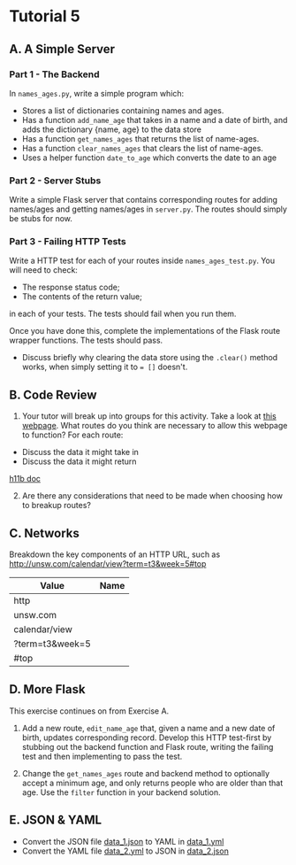 # Tutorial 5

## A. A Simple Server

### Part 1 - The Backend

In `names_ages.py`, write a simple program which:

- Stores a list of dictionaries containing names and ages.
- Has a function `add_name_age` that takes in a name and a date of birth, and adds the dictionary {name, age} to the data store
- Has a function `get_names_ages` that returns the list of name-ages.
- Has a function `clear_names_ages` that clears the list of name-ages.
- Uses a helper function `date_to_age` which converts the date to an age

### Part 2 - Server Stubs

Write a simple Flask server that contains corresponding routes for adding names/ages and getting names/ages in `server.py`. The routes should simply be stubs for now.

### Part 3 - Failing HTTP Tests

Write a HTTP test for each of your routes inside `names_ages_test.py`. You will need to check:

- The response status code;
- The contents of the return value;

in each of your tests. The tests should fail when you run them.

Once you have done this, complete the implementations of the Flask route wrapper functions. The tests should pass.

- Discuss briefly why clearing the data store using the `.clear()` method works, when simply setting it to `= []` doesn't.

## B. Code Review

1. Your tutor will break up into groups for this activity. Take a look at [this webpage](https://www.youtube.com/watch?v=GfL5zOhpB14). What routes do you think are necessary to allow this webpage to function? For each route:

- Discuss the data it might take in
- Discuss the data it might return

[h11b doc](https://docs.google.com/document/d/1aBZe_8lMALVVZdTISQTswMuR-ozE6pQGIoMn5R0yptM/edit?usp=sharing)

2. Are there any considerations that need to be made when choosing how to breakup routes?

## C. Networks

Breakdown the key components of an HTTP URL, such as http://unsw.com/calendar/view?term=t3&week=5#top

| Value           | Name |
| --------------- | ---- |
| http            |      |
| unsw.com        |      |
| calendar/view   |      |
| ?term=t3&week=5 |      |
| #top            |      |

## D. More Flask

This exercise continues on from Exercise A.

1. Add a new route, `edit_name_age` that, given a name and a new date of birth, updates corresponding record. Develop this HTTP test-first by stubbing out the backend function and Flask route, writing the failing test and then implementing to pass the test.

2. Change the `get_names_ages` route and backend method to optionally accept a minimum age, and only returns people who are older than that age. Use the `filter` function in your backend solution.

## E. JSON & YAML

- Convert the JSON file [data_1.json](data_1.json) to YAML in [data_1.yml](data_1.yml)
- Convert the YAML file [data_2.yml](data_2.yml) to JSON in [data_2.json](data_2.json)
